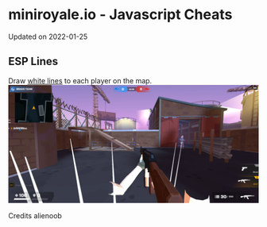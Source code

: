 # miniroyale.io - Javascript Cheats
Updated on 2022-01-25

## ESP Lines
Draw [white lines](esp-line.js) to each player on the map.
![ESP Line](esp-line.png)

Credits alienoob
